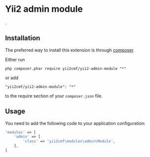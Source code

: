 Yii2 admin module
=================
. 

Installation
------------

The preferred way to install this extension is through [composer](http://getcomposer.org/download/).

Either run

```
php composer.phar require yii2cmf/yii2-admin-module "*"
```

or add

```
"yii2cmf/yii2-admin-module": "*"
```

to the require section of your `composer.json` file.


Usage
-----

You need to add the following code to your application configuration:

```php
'modules' => [
    'admin' => [
        'class' => 'yii2cmf\modules\admin\Module',
    ],
]
```